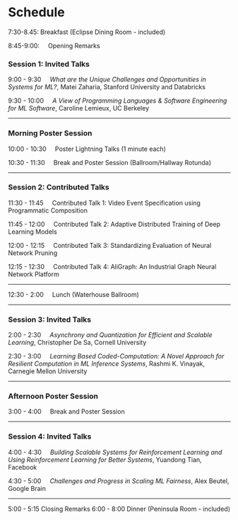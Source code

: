 # Schedule 

7:30-8.45: Breakfast (Eclipse Dining Room - included)

8:45-9:00: &nbsp;&nbsp;&nbsp; Opening Remarks

### Session 1: Invited Talks
9:00 - 9:30 &nbsp;&nbsp;&nbsp;     *What are the Unique Challenges and Opportunities in Systems for ML?*, Matei Zaharia, Stanford University and Databricks

9:30 - 10:00 &nbsp;&nbsp;&nbsp;    *A View of Programming Languages & Software Engineering for ML Software*, Caroline Lemieux, UC Berkeley

---

### Morning Poster Session
10:00 - 10:30 &nbsp;&nbsp;&nbsp;    Poster Lightning Talks (1 minute each)

10:30 - 11:30 &nbsp;&nbsp;&nbsp;    Break and Poster Session (Ballroom/Hallway Rotunda)

---

### Session 2: Contributed Talks
11:30 - 11:45 &nbsp;&nbsp;&nbsp;    Contributed Talk 1: Video Event Specification using Programmatic Composition

11:45 - 12:00 &nbsp;&nbsp;&nbsp;    Contributed Talk 2: Adaptive Distributed Training of Deep Learning Models

12:00 - 12:15 &nbsp;&nbsp;&nbsp;    Contributed Talk 3: Standardizing Evaluation of Neural Network Pruning

12:15 - 12:30 &nbsp;&nbsp;&nbsp;    Contributed Talk 4: AliGraph: An Industrial Graph Neural Network Platform

---

12:30 - 2:00 &nbsp;&nbsp;&nbsp;      Lunch (Waterhouse Ballroom)

---

### Session 3: Invited Talks
2:00 - 2:30 &nbsp;&nbsp;&nbsp;     *Asynchrony and Quantization for Efficient and Scalable Learning*, Christopher De Sa, Cornell University

2:30 - 3:00 &nbsp;&nbsp;&nbsp;     *Learning Based Coded-Computation: A Novel Approach for Resilient Computation in ML Inference Systems*, Rashmi K. Vinayak, Carnegie Mellon University

---

### Afternoon Poster Session
3:00 - 4:00 &nbsp;&nbsp;&nbsp;    Break and Poster Session

---

### Session 4: Invited Talks
4:00 - 4:30 &nbsp;&nbsp;&nbsp;    *Building Scalable Systems for Reinforcement Learning and Using Reinforcement Learning for Better Systems*, Yuandong Tian, Facebook

4:30 - 5:00 &nbsp;&nbsp;&nbsp;    *Challenges and Progress in Scaling ML Fairness*, Alex Beutel, Google Brain

---

5:00 - 5:15 Closing Remarks
6:00 - 8:00 Dinner (Peninsula Room - included)
